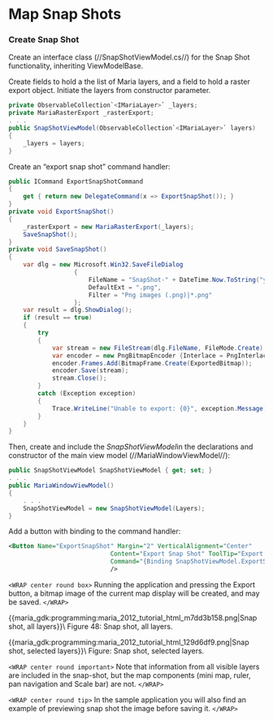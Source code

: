 #  Map Snap Shots

###  Create Snap Shot

Create an interface class (//SnapShotViewModel.cs//) for the Snap Shot functionality, inheriting ViewModelBase.

Create fields to hold a the list of Maria layers, and a field to hold a raster export object. Initiate the layers from constructor parameter.

```csharp
private ObservableCollection`<IMariaLayer>` _layers;
private MariaRasterExport _rasterExport;
. . .
public SnapShotViewModel(ObservableCollection`<IMariaLayer>` layers)
{
    _layers = layers;
}
```

Create an “export snap shot” command handler:

```csharp
public ICommand ExportSnapShotCommand
{
    get { return new DelegateCommand(x => ExportSnapShot()); }
}
private void ExportSnapShot()
{
    _rasterExport = new MariaRasterExport(_layers);
    SaveSnapShot();
}
private void SaveSnapShot()
{
    var dlg = new Microsoft.Win32.SaveFileDialog
                  {
                      FileName = "SnapShot-" + DateTime.Now.ToString("yyyy-MM-dd hh-mm-ss"),
                      DefaultExt = ".png",
                      Filter = "Png images (.png)|*.png"
                  };
    var result = dlg.ShowDialog();
    if (result == true)
    {
        try
        {
            var stream = new FileStream(dlg.FileName, FileMode.Create);
            var encoder = new PngBitmapEncoder {Interlace = PngInterlaceOption.On};
            encoder.Frames.Add(BitmapFrame.Create(ExportedBitmap));
            encoder.Save(stream);
            stream.Close();
        }
        catch (Exception exception)
        {
            Trace.WriteLine("Unable to export: {0}", exception.Message);
        }
    }
}
```

Then, create and include the *SnapShotViewModel*in the declarations and constructor of the main view model (//MariaWindowViewModel//):

```csharp
public SnapShotViewModel SnapShotViewModel { get; set; }
. . .
public MariaWindowViewModel()
{
    . . .
    SnapShotViewModel = new SnapShotViewModel(Layers);
}
```

Add a button with binding to the command handler:

```xml
<Button Name="ExportSnapShot" Margin="2" VerticalAlignment="Center"
                            Content="Export Snap Shot" ToolTip="Export Snap Shot" 
                            Command="{Binding SnapShotViewModel.ExportSnapShotCommand}"
                            />
```

`<WRAP center round box>`
Running the application and pressing the Export button, a bitmap image of the current map display will be created, and may be saved.
`</WRAP>`

{{maria_gdk:programming:maria_2012_tutorial_html_m7dd3b158.png|Snap shot, all layers}}\\ Figure 48: Snap shot, all layers.

{{maria_gdk:programming:maria_2012_tutorial_html_129d6df9.png|Snap shot, selected layers}}\\ Figure: Snap shot, selected layers.

`<WRAP center round important>`
Note that information from all visible layers are included in the snap-shot, but the map components (mini map, ruler, pan navigation and Scale bar) are not.
`</WRAP>`

`<WRAP center round tip>`
In the sample application you will also find an example of previewing snap shot the image before saving it.
`</WRAP>`

